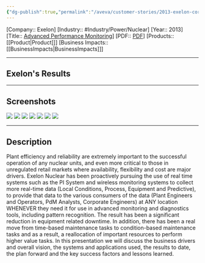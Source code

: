 ```yaml
---
{"dg-publish":true,"permalink":"/aveva/customer-stories/2013-exelon-corporation-advanced-performance-monitoring/","dgPassFrontmatter":true}
---
```


[Company:: Exelon]
[Industry:: #Industry/Power/Nuclear]
[Year:: 2013]
[Title:: [Advanced Performance Monitoring](https://resources.osisoft.com/presentations/improving-nuclear-plant-efficiency-and-reliability-with-the-use-of-advanced-real-time-monitoring-systems-and-diagnostic-tools/)]
[PDF:: [PDF](https://cdn.osisoft.com/corp/en/media/presentations/2013/UsersConference2013/PDF/UC2013_Exelon_MohammedYousuf_AdvanedPerformanceMonitoring_1.pdf)]
[Products:: [[Product\|Product]]]
[Business Impacts:: [[BusinessImpacts\|BusinessImpacts]]]

---
## Exelon's Results

---
## Screenshots
![](https://i.imgur.com/BMdANFX.png)
![](https://i.imgur.com/4jPHVEK.png)
![](https://i.imgur.com/CkHCiKW.png)
![](https://i.imgur.com/gyFLyZJ.png)
![](https://i.imgur.com/xTTXUBy.png)
![](https://i.imgur.com/IHinX0Q.png)
![](https://i.imgur.com/Q40rba7.png)

---
## Description
Plant efficiency and reliability are extremely important to the successful operation of any nuclear units, and even more critical to those in unregulated retail markets where availability, flexibility and cost are major drivers. Exelon Nuclear has been proactively pursuing the use of real time systems such as the PI System and wireless monitoring systems to collect more real-time data (Local Conditions, Process, Equipment and Predictive), to provide that data to the various consumers of the data (Plant Engineers and Operators, PdM Analysts, Corporate Engineers) at ANY location WHENEVER they need it for use in advanced monitoring and diagnostics tools, including pattern recognition. The result has been a significant reduction in equipment related downtime. In addition, there has been a real move from time-based maintenance tasks to condition-based maintenance tasks and as a result, a reallocation of important resources to perform higher value tasks. In this presentation we will discuss the business drivers and overall vision, the systems and applications used, the results to date, the plan forward and the key success factors and lessons learned.
